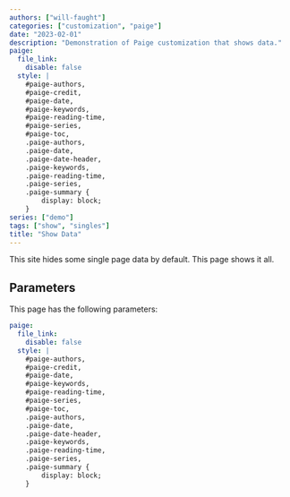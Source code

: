 ```yaml
---
authors: ["will-faught"]
categories: ["customization", "paige"]
date: "2023-02-01"
description: "Demonstration of Paige customization that shows data."
paige:
  file_link:
    disable: false
  style: |
    #paige-authors,
    #paige-credit,
    #paige-date,
    #paige-keywords,
    #paige-reading-time,
    #paige-series,
    #paige-toc,
    .paige-authors,
    .paige-date,
    .paige-date-header,
    .paige-keywords,
    .paige-reading-time,
    .paige-series,
    .paige-summary {
        display: block;
    }
series: ["demo"]
tags: ["show", "singles"]
title: "Show Data"
---
```


This site hides some single page data by default. This page shows it all.

<!--more-->

## Parameters

This page has the following parameters:

```yaml
paige:
  file_link:
    disable: false
  style: |
    #paige-authors,
    #paige-credit,
    #paige-date,
    #paige-keywords,
    #paige-reading-time,
    #paige-series,
    #paige-toc,
    .paige-authors,
    .paige-date,
    .paige-date-header,
    .paige-keywords,
    .paige-reading-time,
    .paige-series,
    .paige-summary {
        display: block;
    }
```
